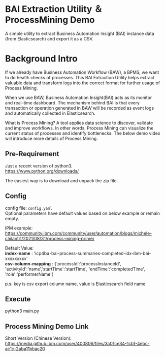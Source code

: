 
# BAI Extraction Utility ＆ ProcessMining Demo
A simple utility to extract Business Automation Insight (BAI) instance data (from Elasticsearch) and export it as a CSV.


# Background Intro
If we already have Business Automation Workflow (BAW), a BPMS, we want to do health checks of processes. This BAI Extraction Utility helps extract valuable data and transform logs into the correct format for further usage of Process Mining.

When we use BAW, Business Automation Insight(BAI) acts as its monitor and real-time dashboard.
The mechanism behind BAI is that every transaction or operation generated in BAW will be recorded as event logs and automatically collected in Elasticsearch.

What is Process Mining? A tool applies data science to discover, validate and improve workflows. 
In other words, Process Mining can visualize the current status of processes and identify bottlenecks.
The below demo video will introduce more details of Process Mining.

## Pre-Requirement
Just a recent version of python3. <br />
https://www.python.org/downloads/

The easiest way is to download and unpack the zip file.

## Config
config file: `config.yaml` <br />
Optional parameters have default values based on below example or remain empty.

IPM example:
https://community.ibm.com/community/user/automation/blogs/michele-chilanti1/2021/08/31/process-mining-primer

Default Value: <br />
**index-name** : 'icp4ba-bai-process-summaries-completed-idx-ibm-bai-xxxxxxxxx' <br />
**csv-column-mapping** : {'processId':'processInstanceId', 'activityId':'name','startTime':'startTime', 'endTime':'completedTime', 'role':'performerName'}

p.s. key is csv export column name, value is Elasticsearch field name

## Execute
python3 main.py

## Process Mining Demo Link

Short Version (Chinese Version):
https://media.github.ibm.com/user/400806/files/3a01ce34-1cb1-4ebc-ac1c-2aba11bbac20 
